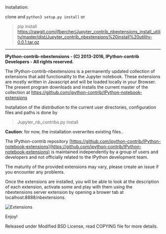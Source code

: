 Installation:

clone and `python3 setup.py install`
or
>pip install https://rawgit.com/jfbercher/Jupyter_contrib_nbextensions_install_utility/master/dist/Jupyter_contrib_nbextensions%20install%20utility-0.0.1.tar.gz 

**************************************************************************
**IPython-contrib-nbextensions - (C) 2013-2016, IPython-contrib Developers - 
All rights reserved.**

The IPython-contrib-nbextensions is a permanently updated collection 
of extensions that add functionality to the Jupyter notebook. 
These extensions are mostly written in Javascript and will be loaded 
locally in your Browser. The present program downloads and installs 
the current master of the collection at
https://github.com/ipython-contrib/IPython-notebook-extensions

Installation of the distribution to the current user directories, 
configuration files and paths is done by 
> Jupyter_nb_contribs.py install

**Caution**: for now, the installation overwrites existing files..

The IPython-contrib repository 
[https://github.com/ipython-contrib/IPython-notebook-extensions](https://github.com/ipython-contrib/IPython-notebook-extensions) 
is maintained independently by a group of users and developers and 
not officially related to the IPython development team.

The maturity of the provided extensions may vary, please create 
an issue if you encounter any problems.

Once the extensions are installed, you will be able to look at 
the description of each extension, activate some and play with them 
using the nbextensions server extension by opening a brower tab at 
localhost:8888/nbextensions. 

![Extensions](https://raw.githubusercontent.com/ipython-contrib/IPython-notebook-extensions/master/nbextensions/config/icon.png)

Enjoy!

Released under Modified BSD License, read COPYING file for more details.



